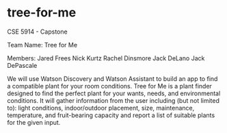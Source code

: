 # tree-for-me

CSE 5914 - Capstone

Team Name: Tree for Me

Members:
Jared Frees
Nick Kurtz
Rachel Dinsmore
Jack DeLano
Jack DePascale

We will use Watson Discovery and Watson Assistant to build an app to find a compatible plant for your room conditions. Tree for Me is a plant finder designed to find the perfect plant for your wants, needs, and environmental conditions. It will gather information from the user including (but not limited to): light conditions, indoor/outdoor placement, size, maintenance, temperature, and fruit-bearing capacity and report a list of suitable plants for the given input.
